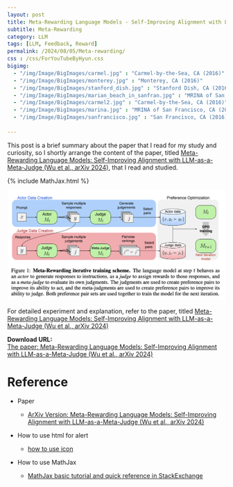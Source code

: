 ```yaml
---
layout: post
title: Meta-Rewarding Language Models - Self-Improving Alignment with LLM-as-a-Meta-Judge
subtitle: Meta-Rewarding
category: LLM
tags: [LLM, Feedback, Reward]
permalink: /2024/08/05/Meta-rewarding/
css : /css/ForYouTubeByHyun.css
bigimg: 
  - "/img/Image/BigImages/carmel.jpg" : "Carmel-by-the-Sea, CA (2016)"
  - "/img/Image/BigImages/monterey.jpg" : "Monterey, CA (2016)"
  - "/img/Image/BigImages/stanford_dish.jpg" : "Stanford Dish, CA (2016)"
  - "/img/Image/BigImages/marian_beach_in_sanfran.jpg" : "MRINA of San Francisco, CA (2016)"
  - "/img/Image/BigImages/carmel2.jpg" : "Carmel-by-the-Sea, CA (2016)"
  - "/img/Image/BigImages/marina.jpg" : "MRINA of San Francisco, CA (2016)"
  - "/img/Image/BigImages/sanfrancisco.jpg" : "San Francisco, CA (2016)"
  
---
```


This post is a brief summary about the paper that I read for my study and curiosity, so I shortly arrange the content of the paper, titled [Meta-Rewarding Language Models: Self-Improving Alignment with LLM-as-a-Meta-Judge (Wu et al., arXiv 2024)](https://arxiv.org/abs/2407.19594), that I read and studied. 

{% include MathJax.html %}

![Wu et al., arXiv 2024](/img/Image/NaturalLanguageProcessing/Papers/RL/2024-08-05-Meta_rewarding/Meta-Rewarding_01.png)


For detailed experiment and explanation, refer to the paper, titled [Meta-Rewarding Language Models: Self-Improving Alignment with LLM-as-a-Meta-Judge (Wu et al., arXiv 2024)](https://arxiv.org/abs/2407.19594)

<div class="alert alert-success" role="alert"><i class="fa fa-paperclip fa-lg"></i> <b>Download URL: </b><br>
  <a href="https://arxiv.org/abs/2407.19594">The paper: Meta-Rewarding Language Models: Self-Improving Alignment with LLM-as-a-Meta-Judge (Wu et al., arXiv 2024)</a></div>

# Reference 

- Paper 
  - [ArXiv Version: Meta-Rewarding Language Models: Self-Improving Alignment with LLM-as-a-Meta-Judge (Wu et al., arXiv 2024)](https://arxiv.org/abs/2407.19594)
   
- How to use html for alert
  - [how to use icon](http://idratherbewriting.com/documentation-theme-jekyll/mydoc_icons.html)
 
- How to use MathJax 
  - [MathJax basic tutorial and quick reference in StackExchange](https://math.meta.stackexchange.com/questions/5020/mathjax-basic-tutorial-and-quick-reference)

